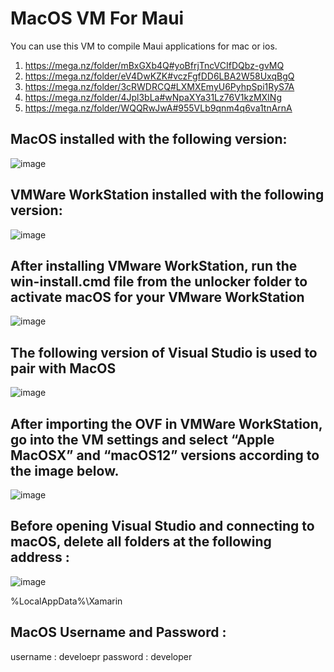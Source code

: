 # MacOS VM For Maui
You can use this VM to compile Maui applications for mac or ios.

1. https://mega.nz/folder/mBxGXb4Q#yoBfrjTncVCIfDQbz-gvMQ
2. https://mega.nz/folder/eV4DwKZK#vczFgfDD6LBA2W58UxqBgQ
3. https://mega.nz/folder/3cRWDRCQ#LXMXEmyU6PyhpSpi1RyS7A
4. https://mega.nz/folder/4Jpl3bLa#wNpaXYa31Lz76V1kzMXINg
5. https://mega.nz/folder/WQQRwJwA#955VLb9qnm4q6va1tnArnA

## MacOS installed with the following version:
![image](https://user-images.githubusercontent.com/9571002/211018450-4197456b-0843-4fed-9845-722108598666.png)
## VMWare WorkStation installed with the following version:
![image](https://user-images.githubusercontent.com/9571002/211018519-43550bb4-7aad-4f6e-97c2-3c27ed0860ec.png)
## After installing VMware WorkStation, run the win-install.cmd file from the unlocker folder to activate macOS for your VMware WorkStation
![image](https://user-images.githubusercontent.com/9571002/211018564-668c0fcb-f63d-4e78-8f11-25da15baeb3d.png)

## The following version of Visual Studio is used to pair with MacOS
![image](https://user-images.githubusercontent.com/9571002/211018597-aef2016a-fef3-4008-bd48-80363f544454.png)
## After importing the OVF in VMWare WorkStation, go into the VM settings and select “Apple MacOSX” and “macOS12” versions according to the image below.
![image](https://user-images.githubusercontent.com/9571002/211018619-c867d9f8-0a8f-416b-bf99-fb25a6b849af.png)
## Before opening Visual Studio and connecting to macOS, delete all folders at the following address :

![image](https://user-images.githubusercontent.com/9571002/211018673-56458ed4-e7a5-4073-b913-2241501e1d67.png)

%LocalAppData%\Xamarin

## MacOS Username and Password :
username : develoepr
password : developer

